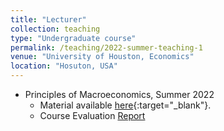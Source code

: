 ```yaml
---
title: "Lecturer"
collection: teaching
type: "Undergraduate course"
permalink: /teaching/2022-summer-teaching-1
venue: "University of Houston, Economics"
location: "Hosuton, USA"
---
```


- Principles of Macroeconomics, Summer 2022
    - Material available [here](https://github.com/evaloaeza/Principles-Macro){:target="_blank"}.
    - Course Evaluation <a href="/files/Macro_Course Evaluation Report_Summer2022.pdf">Report</a>
